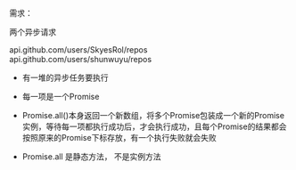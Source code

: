 需求：

两个异步请求

api.github.com/users/SkyesRol/repos
api.github.com/users/shunwuyu/repos


- 有一堆的异步任务要执行
   
- 每一项是一个Promise
-  Promise.all()本身返回一个新数组，将多个Promise包装成一个新的Promise实例，等待每一项都执行成功后，才会执行成功，且每个Promise的结果都会按照原来的Promise下标存放，有一个执行失败就会失败
- Promise.all 是静态方法， 不是实例方法
